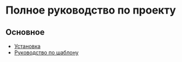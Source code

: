 Полное руководство по проекту
=============================

## Основное

* [Установка](install.md)
* [Руководство по шаблону](https://github.com/yii2module/yii2-guide/blob/master/guide/template/ru/README.md)